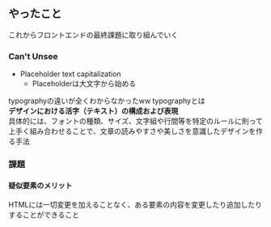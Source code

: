 ## やったこと
これからフロントエンドの最終課題に取り組んでいく

### Can't Unsee
- Placeholder text capitalization
  - Placeholderは大文字から始める

typographyの違いが全くわからなかったww
typographyとは  
**デザインにおける活字（テキスト）の構成および表現**  
具体的には、フォントの種類、サイズ、文字組や行間等を特定のルールに則って上手く組み合わせることで、文章の読みやすさや美しさを意識したデザインを作る手法  

### 課題
#### 疑似要素のメリット
HTMLには一切変更を加えることなく、ある要素の内容を変更したり追加したりすることができること  
